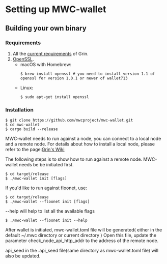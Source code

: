 # Setting up MWC-wallet



## Building your own binary

### Requirements
1. All the [current requirements](https://github.com/mimblewimble/grin/blob/master/doc/build.md#requirements) of Grin.
1. [OpenSSL](https://www.openssl.org).
   * macOS with Homebrew:
      ```
      $ brew install openssl # you need to install version 1.1 of openssl for version 1.0.1 or newer of wallet713
      ``` 
   * Linux:
      ```
      $ sudo apt-get install openssl
      ```

### Installation

```
$ git clone https://github.com/mwcproject/mwc-wallet.git
$ cd mwc-wallet
$ cargo build --release
```
MWC-wallet needs to run against a node, you can connect to a local node and a remote node. 
For details about how to install a local node, please refer to the page:[Grin's Wiki](https://github.com/mimblewimble/docs/wiki/Wallet-User-Guide)

The following steps is to show how to run against a remote node. 
MWC-wallet needs be be initiated first.
```
$ cd target/release
$ ./mwc-wallet init [flags]
```

If you'd like to run against floonet, use:
```
$ cd target/release
$ ./mwc-wallet --floonet init [flags]
```
--help will help to list all the available flags
```
$ ./mwc-wallet --floonet init --help
```

After wallet is initiated, mwc-wallet.toml file will be generated( either in the default ~/.mwc directory or current directory )
Open this file, update the parameter check_node_api_http_addr to the address of the remote node.

api_seed in the .api_seed file(same directory as mwc-wallet.toml file) will also be updated.

